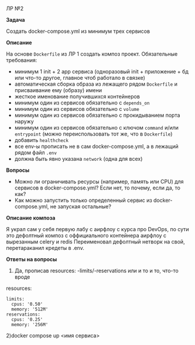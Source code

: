 ЛР №2

**Задача**

Создать docker-compose.yml из минимум трех сервисов

**Описание**

На основе `Dockerfile` из ЛР 1 создать композ проект. Обязательные требования:

- минимум 1 init + 2 app сервиса (одноразовый init + приложение + бд или что-то другое, главное чтоб работало в связке)
- автоматическая сборка образа из лежащего рядом `Dockerfile` и присваивание ему (образу) имени
- жесткое именование получившихся контейнеров
- минимум один из сервисов обязательно с `depends_on`
- минимум один из сервисов обязательно с `volume`
- минимум один из сервисов обязательно с прокидыванием порта наружу
- минимум один из сервисов обязательно с ключом `command` и/или `entrypoint` (можно переиспользовать тот же, что в `Dockerfile`)
- добавить `healthcheck`
- все env-ы прописать не в сам docker-compose.yml, а в лежащий рядом файл `.env`
- должна быть явно указана `network` (одна для всех)


**Вопросы**
  - Можно ли ограничивать ресурсы (например, память или CPU) для сервисов в docker-compose.yml? Если нет, то почему, если да, то как?
  - Как можно запустить только определенный сервис из docker-compose.yml, не запуская остальные?

**Описание композа**

Я украл сам у себя первую лабу с аирфлоу с курса про DevOps, по сути это дефолтный композ с оффициального контейнера аирфлоу с вырезанным celery и redis
Переименовал дефолтный нетворк на свой, перетараканил кредеты в .env.

**Ответы на вопросы**

1) Да, прописав resources: -limits/-reservations или и то и то, что-то вроде

resources:

    limits:
      cpus: '0.50'
      memory: '512M'
    reservations:
      cpus: '0.25'
      memory: '256M'

2)docker compose up <имя сервиса>
      
